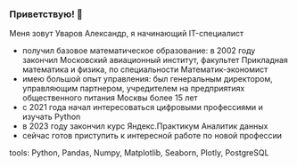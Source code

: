 ### Приветствую! 👋
Меня зовут Уваров Александр, я начинающий IT-специалист
- получил базовое математическое образование: в 2002 году закончил Московский авиационный институт, факультет Прикладная математика и физика, по специальности Математик-экономист
- имею большой опыт управления: был генеральным директором, управляющим партнером, учредителем на предприятиях общественного питания Москвы более 15 лет
- с 2021 года начал интересоваться цифровыми профессиями и изучать Python
- в 2023 году закончил курс Яндекс.Практикум Аналитик данных
- сейчас готов приступить к интересной работе по новой профессии

tools: Python, Pandas, Numpy, Matplotlib, Seaborn, Plotly, PostgreSQL
